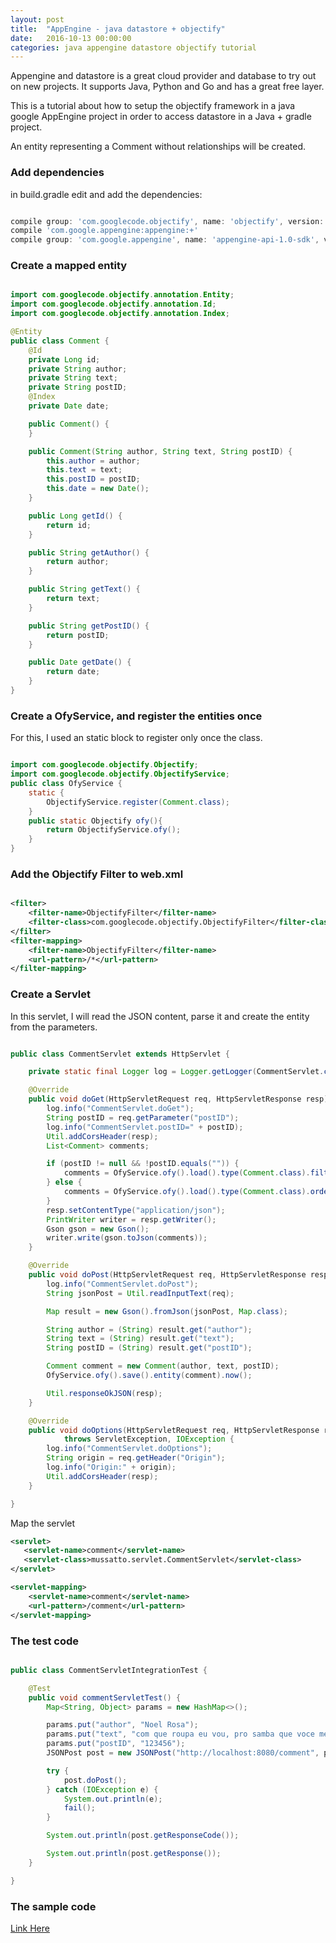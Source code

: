 ```yaml
---
layout: post
title:  "AppEngine - java datastore + objectify"
date:   2016-10-13 00:00:00
categories: java appengine datastore objectify tutorial
---
```


Appengine and datastore is a great cloud provider and database to try out on new projects. It supports Java, Python and Go and has a great free layer.

This is a tutorial about how to setup the objectify framework in a java google AppEngine project in order to access datastore in a Java + gradle project.

An entity representing a Comment without relationships will be created.

### Add dependencies

in build.gradle edit and add the dependencies:

```groovy

compile group: 'com.googlecode.objectify', name: 'objectify', version: '5.1.13'
compile 'com.google.appengine:appengine:+'
compile group: 'com.google.appengine', name: 'appengine-api-1.0-sdk', version: '1.9.42'

```

### Create a mapped entity

```java

import com.googlecode.objectify.annotation.Entity;
import com.googlecode.objectify.annotation.Id;
import com.googlecode.objectify.annotation.Index;

@Entity
public class Comment {
    @Id
    private Long id;
    private String author;
    private String text;
    private String postID;
    @Index
    private Date date;

    public Comment() {
    }

    public Comment(String author, String text, String postID) {
        this.author = author;
        this.text = text;
        this.postID = postID;
        this.date = new Date();
    }

    public Long getId() {
        return id;
    }

    public String getAuthor() {
        return author;
    }

    public String getText() {
        return text;
    }

    public String getPostID() {
        return postID;
    }

    public Date getDate() {
        return date;
    }
}

```

### Create a OfyService, and register the entities once

For this, I used an static block to register only once the class.

```java

import com.googlecode.objectify.Objectify;
import com.googlecode.objectify.ObjectifyService;
public class OfyService {
    static {
        ObjectifyService.register(Comment.class);
    }
    public static Objectify ofy(){
        return ObjectifyService.ofy();
    }
}

```

### Add the Objectify Filter to web.xml

```xml

<filter>
    <filter-name>ObjectifyFilter</filter-name>
    <filter-class>com.googlecode.objectify.ObjectifyFilter</filter-class>
</filter>
<filter-mapping>
    <filter-name>ObjectifyFilter</filter-name>
    <url-pattern>/*</url-pattern>
</filter-mapping>

```

### Create a Servlet

In this servlet, I will read the JSON content, parse it and create the entity from the parameters.

```java

public class CommentServlet extends HttpServlet {

    private static final Logger log = Logger.getLogger(CommentServlet.class.getName());

    @Override
    public void doGet(HttpServletRequest req, HttpServletResponse resp) throws IOException, ServletException {
        log.info("CommentServlet.doGet");
        String postID = req.getParameter("postID");
        log.info("CommentServlet.postID=" + postID);
        Util.addCorsHeader(resp);
        List<Comment> comments;

        if (postID != null && !postID.equals("")) {
            comments = OfyService.ofy().load().type(Comment.class).filter("postID", postID).order("-date").list();
        } else {
            comments = OfyService.ofy().load().type(Comment.class).order("-date").list();
        }
        resp.setContentType("application/json");
        PrintWriter writer = resp.getWriter();
        Gson gson = new Gson();
        writer.write(gson.toJson(comments));
    }

    @Override
    public void doPost(HttpServletRequest req, HttpServletResponse resp) throws IOException, ServletException {
        log.info("CommentServlet.doPost");
        String jsonPost = Util.readInputText(req);

        Map result = new Gson().fromJson(jsonPost, Map.class);

        String author = (String) result.get("author");
        String text = (String) result.get("text");
        String postID = (String) result.get("postID");

        Comment comment = new Comment(author, text, postID);
        OfyService.ofy().save().entity(comment).now();

        Util.responseOkJSON(resp);
    }

    @Override
    public void doOptions(HttpServletRequest req, HttpServletResponse resp)
            throws ServletException, IOException {
        log.info("CommentServlet.doOptions");
        String origin = req.getHeader("Origin");
        log.info("Origin:" + origin);
        Util.addCorsHeader(resp);
    }

}

```

Map the servlet

```xml
<servlet>
   <servlet-name>comment</servlet-name>
   <servlet-class>mussatto.servlet.CommentServlet</servlet-class>
</servlet>

<servlet-mapping>
    <servlet-name>comment</servlet-name>
    <url-pattern>/comment</url-pattern>
</servlet-mapping>
```

### The test code

```java

public class CommentServletIntegrationTest {

    @Test
    public void commentServletTest() {
        Map<String, Object> params = new HashMap<>();

        params.put("author", "Noel Rosa");
        params.put("text", "com que roupa eu vou, pro samba que voce me convidou?");
        params.put("postID", "123456");
        JSONPost post = new JSONPost("http://localhost:8080/comment", params);

        try {
            post.doPost();
        } catch (IOException e) {
            System.out.println(e);
            fail();
        }

        System.out.println(post.getResponseCode());

        System.out.println(post.getResponse());
    }

}

```
### The sample code

[Link Here](https://github.com/mussatto/mussatto_appengine)
